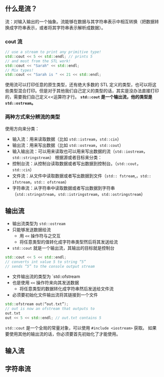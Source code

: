 ## 什么是流？
流：对输入输出的一个抽象。流能够在数据与其字符串表示中相互转换（把数据转换成字符串表示，或者将其字符串表示解析成数据）。
### cout 流
```c++
// use a stream to print any primitive type!
std::cout << 5 << std::endl; // prints 5
// and most from the STL work!
std::cout << "Sarah" << std::endl;
// Mix types!
std::cout << "Sarah is " << 21 << std::endl;
```
使用流可以打印任意的原生类型，还有绝大多数的 STL 定义的类型，也可以将这些类型混合打印。但是对于其他我们自己定义的类型的话，其实是没办法直接打印的，需要我们自己定义<<运算符才行。
**`std::cout` 是一个输出流，他的类型是 `std::ostream`。**
### 两种方式来分辨流的类型
使用方向来分类：
- 输入流：用来读取数据（比如 `std::istream`，`std::cin`）
- 输出流：用来写出数据（比如 `std::ostream`，`std::cout`）
- 输入输出流：可以用来读取也可以用来写出数据的流（`std::iostream`，`std::stringstream`）
根据源或者目标来分类：
- 控制台流：从控制台读取数据或者写出数据到控制台。（`std::cout`，`std::cin`）
- 文件流：从文件中读取数据或者写出数据到文件（`std:: fstream`,，`std:: ifstream`，`std:: ofstream`）
- 字符串流：从字符串中读取数据或者写出数据到字符串（`std::stringstream`，`std::istringstream`，`std::ostringstream`）
## 输出流
- 输出流类型为 `std::ostream`
- 只能够发送数据给流
	- 用 `<<` 操作符与之交互
	- 将任意类型的值转化成字符串类型然后将其发送给流
- `std::cout` 就是一个输出流，其输出的目标就是控制台
```c++
std::cout << 5 << std::endl;
// converts int value 5 to string “5”
// sends “5” to the console output stream
```

- 文件输出流的类型为 `std::ofstream
- 也是使用 `<<` 操作符来向其发送数据
	- 将任意类型的数据转化成字符串然后发送给文件流
- 必须要初始化文件输出流将其链接到一个文件
```c++
std::ofstream out(“out.txt”);
// out is now an ofstream that outputs to
out.txt
out << 5 << std::endl; // out.txt contains 5
```

`std::cout` 是一个全局的常量对象，可以使用 `#include <iostream>` 获取。
如果要使用其他的输出流的话，你必须要首先初始化了才能使用。
## 输入流

## 字符串流